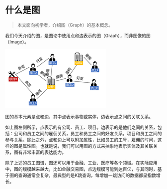 # 什么是图

> 本文面向初学者，介绍图（Graph）的基本概念。

我们今天介绍的图，是图论中使用点和边表示的图（Graph），而非图像的图（Image）。

![alt what is graph](../../images/what-is-graph.png)

图的基本元素是点和边，其中点表示事物或实体，边表示点之间的关联关系。

如上图左侧所示，点表示的有公司、员工、项目。边表示的是他们之间的关系，包括：公司和员工之间的雇佣关系，员工和员工之间的好友关系，项目和员工之间的参与关系。除此之外，点和边上可以附加属性，比如员工的工号，雇佣的时间，这样的图是属性图。也就是说，我们可以用图的方式来抽象地表示实体及其关联关系，图有非常丰富的表达能力。

除了上述的员工图谱，图还可以用于金融、工业、医疗等各个领域。在实际应用中，图的规模越来越大，比如金融交易图，点边规模可能到达百亿，与其同时，基于图的查询通常会复杂，最典型的是K跳查询，每增加一跳访问的数据都呈指数增长。

